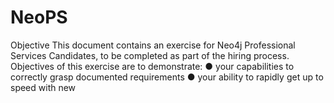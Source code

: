 # NeoPS
Objective This document contains an exercise for Neo4j Professional Services Candidates, to be completed as part of the hiring process. Objectives of this exercise are to demonstrate: ● your capabilities to correctly grasp documented requirements ● your ability to rapidly get up to speed with new 
